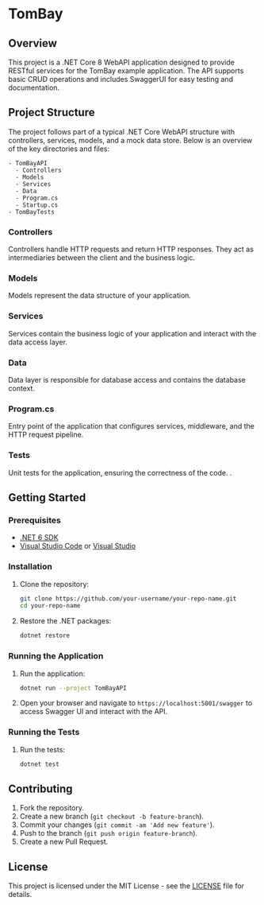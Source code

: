 
# TomBay

## Overview

This project is a .NET Core 8 WebAPI application designed to provide RESTful services for the TomBay example application. The API supports basic CRUD operations and includes SwaggerUI for easy testing and documentation.

## Project Structure

The project follows part of a typical .NET Core WebAPI structure with controllers, services, models, and a mock data store. Below is an overview of the key directories and files:

```
- TomBayAPI
  - Controllers
  - Models
  - Services
  - Data
  - Program.cs
  - Startup.cs
- TomBayTests
```

### Controllers

Controllers handle HTTP requests and return HTTP responses. They act as intermediaries between the client and the business logic.

### Models

Models represent the data structure of your application.

### Services

Services contain the business logic of your application and interact with the data access layer.

### Data

Data layer is responsible for database access and contains the database context.

### Program.cs

Entry point of the application that configures services, middleware, and the HTTP request pipeline.

### Tests

Unit tests for the application, ensuring the correctness of the code.
.

## Getting Started

### Prerequisites

- [.NET 6 SDK](https://dotnet.microsoft.com/download/dotnet/6.0)
- [Visual Studio Code](https://code.visualstudio.com/) or [Visual Studio](https://visualstudio.microsoft.com/)

### Installation

1. Clone the repository:

   ```bash
   git clone https://github.com/your-username/your-repo-name.git
   cd your-repo-name
   ```

2. Restore the .NET packages:

   ```bash
   dotnet restore
   ```

### Running the Application

1. Run the application:

   ```bash
   dotnet run --project TomBayAPI
   ```

2. Open your browser and navigate to `https://localhost:5001/swagger` to access Swagger UI and interact with the API.

### Running the Tests

1. Run the tests:

   ```bash
   dotnet test
   ```

## Contributing

1. Fork the repository.
2. Create a new branch (`git checkout -b feature-branch`).
3. Commit your changes (`git commit -am 'Add new feature'`).
4. Push to the branch (`git push origin feature-branch`).
5. Create a new Pull Request.

## License

This project is licensed under the MIT License - see the [LICENSE](LICENSE) file for details.
